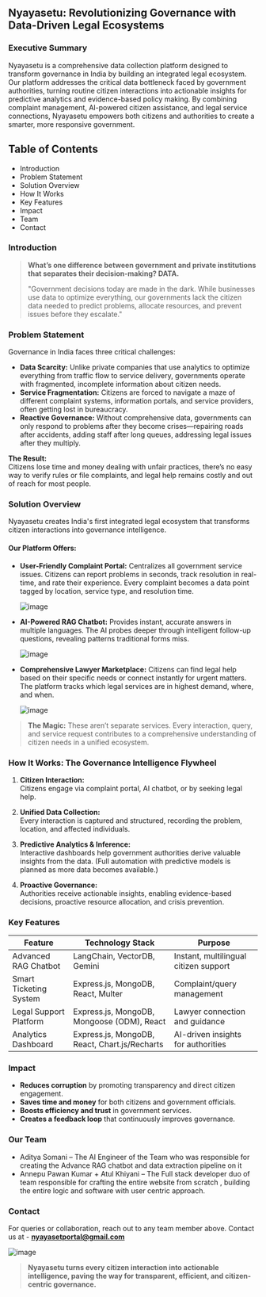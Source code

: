 ## Nyayasetu: Revolutionizing Governance with Data-Driven Legal Ecosystems

### Executive Summary

Nyayasetu is a comprehensive data collection platform designed to transform governance in India by building an integrated legal ecosystem. Our platform addresses the critical data bottleneck faced by government authorities, turning routine citizen interactions into actionable insights for predictive analytics and evidence-based policy making. By combining complaint management, AI-powered citizen assistance, and legal service connections, Nyayasetu empowers both citizens and authorities to create a smarter, more responsive government.

## Table of Contents

- Introduction
- Problem Statement
- Solution Overview
- How It Works
- Key Features
- Impact
- Team
- Contact

### Introduction

> **What’s one difference between government and private institutions that separates their decision-making? DATA.**
>
> "Government decisions today are made in the dark. While businesses use data to optimize everything, our governments lack the citizen data needed to predict problems, allocate resources, and prevent issues before they escalate."

### Problem Statement

Governance in India faces three critical challenges:

- **Data Scarcity:** Unlike private companies that use analytics to optimize everything from traffic flow to service delivery, governments operate with fragmented, incomplete information about citizen needs.
- **Service Fragmentation:** Citizens are forced to navigate a maze of different complaint systems, information portals, and service providers, often getting lost in bureaucracy.
- **Reactive Governance:** Without comprehensive data, governments can only respond to problems after they become crises—repairing roads after accidents, adding staff after long queues, addressing legal issues after they multiply.

**The Result:**  
Citizens lose time and money dealing with unfair practices, there’s no easy way to verify rules or file complaints, and legal help remains costly and out of reach for most people.

### Solution Overview

Nyayasetu creates India's first integrated legal ecosystem that transforms citizen interactions into governance intelligence.

#### Our Platform Offers:

- **User-Friendly Complaint Portal:** Centralizes all government service issues. Citizens can report problems in seconds, track resolution in real-time, and rate their experience. Every complaint becomes a data point tagged by location, service type, and resolution time.

  ![image](https://github.com/user-attachments/assets/ef0cc296-c396-45af-a478-78438a46cf5e)

- **AI-Powered RAG Chatbot:** Provides instant, accurate answers in multiple languages. The AI probes deeper through intelligent follow-up questions, revealing patterns traditional forms miss.

  ![image](https://github.com/user-attachments/assets/38fe17c6-3497-4855-89f4-d145bbaa9491)

- **Comprehensive Lawyer Marketplace:** Citizens can find legal help based on their specific needs or connect instantly for urgent matters. The platform tracks which legal services are in highest demand, where, and when.

  ![image](https://github.com/user-attachments/assets/e17caabc-d5f9-4fa2-8f01-68699e3fde96)


> **The Magic:** These aren’t separate services. Every interaction, query, and service request contributes to a comprehensive understanding of citizen needs in a unified ecosystem.

### How It Works: The Governance Intelligence Flywheel

1. **Citizen Interaction:**  
   Citizens engage via complaint portal, AI chatbot, or by seeking legal help.

2. **Unified Data Collection:**  
   Every interaction is captured and structured, recording the problem, location, and affected individuals.

3. **Predictive Analytics & Inference:**  
   Interactive dashboards help government authorities derive valuable insights from the data. (Full automation with predictive models is planned as more data becomes available.)

4. **Proactive Governance:**  
   Authorities receive actionable insights, enabling evidence-based decisions, proactive resource allocation, and crisis prevention.

### Key Features

| Feature                  | Technology Stack                               | Purpose                                           |
|--------------------------|------------------------------------------------|---------------------------------------------------|
| Advanced RAG Chatbot     | LangChain, VectorDB, Gemini                    | Instant, multilingual citizen support             |
| Smart Ticketing System   | Express.js, MongoDB, React, Multer             | Complaint/query management                        |
| Legal Support Platform   | Express.js, MongoDB, Mongoose (ODM), React     | Lawyer connection and guidance                    |
| Analytics Dashboard      | Express.js, MongoDB, React, Chart.js/Recharts  | AI-driven insights for authorities                |

### Impact

- **Reduces corruption** by promoting transparency and direct citizen engagement.
- **Saves time and money** for both citizens and government officials.
- **Boosts efficiency and trust** in government services.
- **Creates a feedback loop** that continuously improves governance.

### Our Team

- Aditya Somani – The AI Engineer of the Team who was responsible for creating the Advance RAG chatbot and data extraction pipeline on it
- Annepu Pawan Kumar + Atul Khiyani – The Full stack developer duo of team responsible for crafting the entire website from scratch , building the entire logic and software with user centric approach.

### Contact

For queries or collaboration, reach out to any team member above. 
Contact us at - **nyayasetportal@gmail.com**
 
  ![image](https://github.com/user-attachments/assets/863774d2-d43a-4502-bd9a-bf7826b66fcc)


> **Nyayasetu turns every citizen interaction into actionable intelligence, paving the way for transparent, efficient, and citizen-centric governance.**
